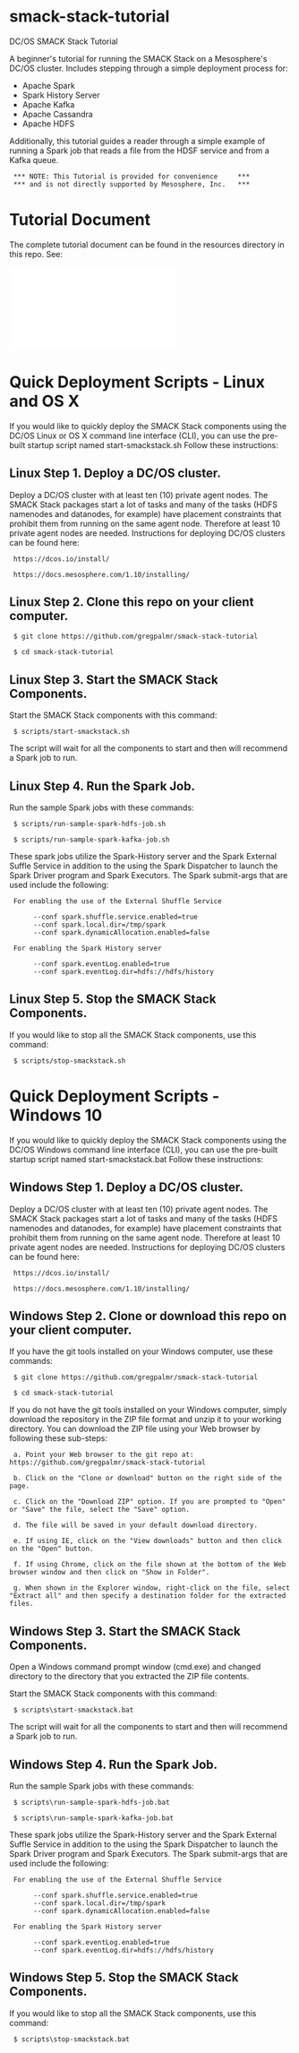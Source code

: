 # smack-stack-tutorial

DC/OS SMACK Stack Tutorial

A beginner's tutorial for running the SMACK Stack on a Mesosphere's DC/OS cluster. Includes stepping through a simple deployment process for:

- Apache Spark
- Spark History Server
- Apache Kafka
- Apache Cassandra
- Apache HDFS

Additionally, this tutorial guides a reader through a simple example of running a Spark job that reads a file from the HDSF service and from a Kafka queue. 

     *** NOTE: This Tutorial is provided for convenience     ***
     *** and is not directly supported by Mesosphere, Inc.   ***

# Tutorial Document

The complete tutorial document can be found in the resources directory in this repo. See:

![Mesosphere-SMACK-Stack-Tutorial.pdf](/resources/Mesosphere-SMACK-Stack-Tutorial.pdf?raw=true "DC/OS SMACK Stack Tutorial")

# Quick Deployment Scripts - Linux and OS X

If you would like to quickly deploy the SMACK Stack components using the DC/OS Linux or OS X command line interface (CLI), you can use the pre-built startup script named start-smackstack.sh Follow these instructions:

## Linux Step 1. Deploy a DC/OS cluster.

Deploy a DC/OS cluster with at least ten (10) private agent nodes. The SMACK Stack packages start a lot of tasks and many of the tasks (HDFS namenodes and datanodes, for example) have placement constraints that prohibit them from running on the same agent node. Therefore at least 10 private agent nodes are needed. Instructions for deploying DC/OS clusters can be found here:

     https://dcos.io/install/

     https://docs.mesosphere.com/1.10/installing/

## Linux Step 2. Clone this repo on your client computer.

     $ git clone https://github.com/gregpalmr/smack-stack-tutorial

     $ cd smack-stack-tutorial

## Linux Step 3. Start the SMACK Stack Components.

Start the SMACK Stack components with this command:

     $ scripts/start-smackstack.sh

The script will wait for all the components to start and then will recommend a Spark job to run.

## Linux Step 4. Run the Spark Job.

Run the sample Spark jobs with these commands:

     $ scripts/run-sample-spark-hdfs-job.sh

     $ scripts/run-sample-spark-kafka-job.sh

These spark jobs utilize the Spark-History server and the Spark External Suffle Service in addition to the using the Spark Dispatcher to launch the Spark Driver program and Spark Executors. The Spark submit-args that are used include the following:

     For enabling the use of the External Shuffle Service

          --conf spark.shuffle.service.enabled=true 
          --conf spark.local.dir=/tmp/spark
          --conf spark.dynamicAllocation.enabled=false 

     For enabling the Spark History server

          --conf spark.eventLog.enabled=true 
          --conf spark.eventLog.dir=hdfs://hdfs/history

## Linux Step 5. Stop the SMACK Stack Components.

If you would like to stop all the SMACK Stack components, use this command:

     $ scripts/stop-smackstack.sh


# Quick Deployment Scripts - Windows 10

If you would like to quickly deploy the SMACK Stack components using the DC/OS Windows command line interface (CLI), you can use the pre-built startup script named start-smackstack.bat Follow these instructions:

## Windows Step 1. Deploy a DC/OS cluster.

Deploy a DC/OS cluster with at least ten (10) private agent nodes. The SMACK Stack packages start a lot of tasks and many of the tasks (HDFS namenodes and datanodes, for example) have placement constraints that prohibit them from running on the same agent node. Therefore at least 10 private agent nodes are needed. Instructions for deploying DC/OS clusters can be found here:

     https://dcos.io/install/

     https://docs.mesosphere.com/1.10/installing/

## Windows Step 2. Clone or download this repo on your client computer.

If you have the git tools installed on your Windows computer, use these commands:

     $ git clone https://github.com/gregpalmr/smack-stack-tutorial

     $ cd smack-stack-tutorial

If you do not have the git tools installed on your Windows computer, simply download the repository in the ZIP file format and unzip it to your working directory.  You can download the ZIP file using your Web browser by following these sub-steps:

     a. Point your Web browser to the git repo at: https://github.com/gregpalmr/smack-stack-tutorial

     b. Click on the "Clone or download" button on the right side of the page.

     c. Click on the "Download ZIP" option. If you are prompted to "Open" or "Save" the file, select the "Save" option. 

     d. The file will be saved in your default download directory. 

     e. If using IE, click on the "View downloads" button and then click on the "Open" button. 

     f. If using Chrome, click on the file shown at the bottom of the Web browser window and then click on "Show in Folder". 

     g. When shown in the Explorer window, right-click on the file, select "Extract all" and then specify a destination folder for the extracted files. 

## Windows Step 3. Start the SMACK Stack Components.

Open a Windows command prompt window (cmd.exe) and changed directory to the directory that you extracted the ZIP file contents.

Start the SMACK Stack components with this command:

     $ scripts\start-smackstack.bat

The script will wait for all the components to start and then will recommend a Spark job to run.

## Windows Step 4. Run the Spark Job.

Run the sample Spark jobs with these commands:

     $ scripts\run-sample-spark-hdfs-job.bat

     $ scripts\run-sample-spark-kafka-job.bat

These spark jobs utilize the Spark-History server and the Spark External Suffle Service in addition to the using the Spark Dispatcher to launch the Spark Driver program and Spark Executors. The Spark submit-args that are used include the following:

     For enabling the use of the External Shuffle Service

          --conf spark.shuffle.service.enabled=true 
          --conf spark.local.dir=/tmp/spark
          --conf spark.dynamicAllocation.enabled=false 

     For enabling the Spark History server

          --conf spark.eventLog.enabled=true 
          --conf spark.eventLog.dir=hdfs://hdfs/history

## Windows Step 5. Stop the SMACK Stack Components.

If you would like to stop all the SMACK Stack components, use this command:

     $ scripts\stop-smackstack.bat


